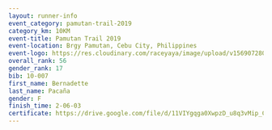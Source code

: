 ```yaml
---
layout: runner-info 
event_category: pamutan-trail-2019 
category_km: 10KM 
event-title: Pamutan Trail 2019 
event-location: Brgy Pamutan, Cebu City, Philippines 
event-logo: https://res.cloudinary.com/raceyaya/image/upload/v1569072806/logo/pamutan-trail_d8abrj.jpg 
overall_rank: 56
gender_rank: 17
bib: 10-007
first_name: Bernadette
last_name: Pacaña
gender: F
finish_time: 2-06-03
certificate: https://drive.google.com/file/d/11VIYgqga0XwpzD_u8q3vMip_CuTgTqoc/view?usp=sharing
---
```

